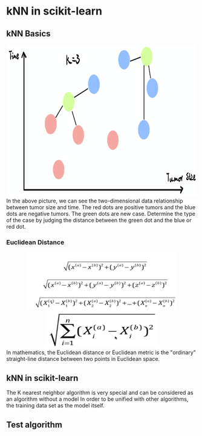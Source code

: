 # kNN in scikit-learn

## kNN Basics
<div align=center><img width="800" height="400" src="https://github.com/ChuleHou/Research_ML_UG/blob/master/iMages/time-tumorsize.png"/></div>
In the above picture, we can see the two-dimensional data relationship between tumor size and time. The red dots are positive tumors and the blue dots are negative tumors. The green dots are new case. Determine the type of the case by judging the distance between the green dot and the blue or red dot.

### Euclidean Distance
<div align=center><img width="400" height="150" src="https://github.com/ChuleHou/Research_ML_UG/blob/master/iMages/Euclidean_Distance1.png"/></div>
<div align=center><img width="300" height="100" src="https://github.com/ChuleHou/Research_ML_UG/blob/master/iMages/Euclidean_Distance2.png"/></div>
In mathematics, the Euclidean distance or Euclidean metric is the "ordinary" straight-line distance between two points in Euclidean space.

## kNN in scikit-learn
The K nearest neighbor algorithm is very special and can be considered as an algorithm without a model
In order to be unified with other algorithms, the training data set as the model itself.

## Test algorithm
